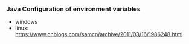 ### Java Configuration of environment variables
- windows
- linux: https://www.cnblogs.com/samcn/archive/2011/03/16/1986248.html
